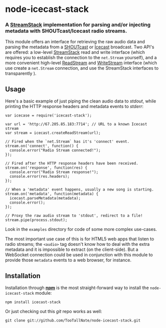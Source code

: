 node-icecast-stack
==================
### A [StreamStack][] implementation for parsing and/or injecting metadata with SHOUTcast/Icecast radio streams.

This module offers an interface for retrieving the raw audio data and
parsing the metadata from a [SHOUTcast][] or [Icecast][] broadcast. Two API's
are offered: a low-level [StreamStack][] read and write interface (which
requires you to establish the connection to the `net.Stream` yourself), and a
more convenient high-level
[ReadStream](http://nodejs.org/api.html#readable-stream-23) and
[WriteStream](http://nodejs.org/api.html#writable-stream-34) interface (which
use create a `net.Stream` connection, and use the StreamStack interfaces to
transparently ).


Usage
-----

Here's a basic example of just piping the clean audio data to _stdout_,
while printing the HTTP response headers and metadata events to _stderr_:

    var icecase = require('icecast-stack');

    var url = 'http://67.205.85.183:7714'; // URL to a known Icecast stream
    var stream = icecast.createReadStream(url);

    // Fired when the `net.Stream` has it's 'connect' event.
    stream.on('connect', function() {
      console.error("Radio Stream connected!");
    });
    
    // Fired after the HTTP response headers have been received.
    stream.on('response', function(res) {
      console.error("Radio Stream response!");
      console.error(res.headers);
    });

    // When a 'metadata' event happens, usually a new song is starting.
    stream.on('metadata', function(metadata) {
      icecast.parseMetadata(metadata);
      console.error();
    });

    // Proxy the raw audio stream to 'stdout', redirect to a file!
    stream.pipe(process.stdout);

Look in the `examples` directory for code of some more complex use-cases.

The most important use case of this is for HTML5 web apps that listen to
radio streams; the `<audio>` tag doesn't know how to deal with the extra
metadata and it is impossible to extract (on the client-side). But a
WebSocket connection could be used in conjunction with this module to provide
those `metadata` events to a web browser, for instance.


Installation
------------

Installation through [__npm__](http://github.com/isaacs/npm) is the most
straight-forward way to install the `node-icecast-stack` module:

    npm install icecast-stack

Or just checking out this _git_ repo works as well:

    git clone git://github.com/TooTallNate/node-icecast-stack.git


[NodeJS]: http://nodejs.org
[StreamStack]: http://github.com/TooTallNate/node-stream-stack
[SHOUTcast]: http://www.shoutcast.com/
[Icecast]: http://icecast.org/
